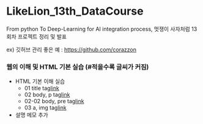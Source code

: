 # LikeLion_13th_DataCourse
From python To Deep-Learning for AI integration process, 멋쟁이 사자처럼 13회차 프로젝트 정리 및 발표

ex) 깃허브 관리 좋은 예 : https://github.com/corazzon

### 웹의 이해 및 HTML 기본 실습 (#적을수록 글씨가 커짐)
* HTML 기본 이해 실습
  * 01 title tag[link](file:///C:/Users/%EC%A0%95%EC%A7%84%EC%9A%B0/AppData/Local/GitHubDesktop/app-2.9.3/LikeLion_13th_DataCourse/web_html/01_html_title.html)
  * 02 body, p tag[link](file:///C:/Users/%EC%A0%95%EC%A7%84%EC%9A%B0/AppData/Local/GitHubDesktop/app-2.9.3/LikeLion_13th_DataCourse/web_html/02_html_body.html)
  * 02-02 body, pre tag[link](file:///C:/Users/%EC%A0%95%EC%A7%84%EC%9A%B0/AppData/Local/GitHubDesktop/app-2.9.3/LikeLion_13th_DataCourse/web_html/02_html_body_pre.html)
  * 03 a, img tag[link](file:///C:/Users/%EC%A0%95%EC%A7%84%EC%9A%B0/AppData/Local/GitHubDesktop/app-2.9.3/LikeLion_13th_DataCourse/web_html/03_html_link_img.html)
* 설명 메모 추가
